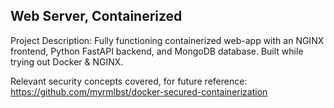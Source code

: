 ## Web Server, Containerized 

Project Description: Fully functioning containerized web-app with an NGINX frontend, Python FastAPI backend, and MongoDB database. Built while trying out Docker & NGINX.

Relevant security concepts covered, for future reference: https://github.com/myrmlbst/docker-secured-containerization
